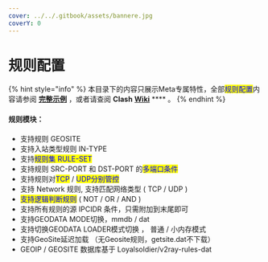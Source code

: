 ```yaml
---
cover: ../../.gitbook/assets/bannere.jpg
coverY: 0
---
```


# 规则配置

{% hint style="info" %}
本目录下的内容只展示Meta专属特性，全部<mark style="color:blue;">规则配置</mark>内容请参阅 [**完整示例**](../../example/ex1.md#gui-ze-pei-zhi) ，或者请查阅 **Clash** [**Wiki**](https://lancellc.gitbook.io/clash/clash-config-file/rules) **** 。
{% endhint %}

#### 规则模块：

* 支持规则 GEOSITE
* 支持入站类型规则 IN-TYPE
* 支持<mark style="color:blue;">规则集 RULE-SET</mark>
* 支持规则 SRC-PORT 和 DST-PORT 的<mark style="color:blue;">多端口条件</mark>
* 支持规则对<mark style="color:blue;">TCP</mark> / <mark style="color:blue;">UDP分别管控</mark>
* 支持 Network 规则, 支持匹配网络类型 ( TCP / UDP )
* <mark style="color:blue;">支持逻辑判断规则</mark> ( NOT / OR / AND )
* 支持所有规则的源 IPCIDR 条件，只需附加到末尾即可
* 支持GEODATA MODE切换，mmdb / dat
* 支持切换GEODATA LOADER模式切换  ， 普通 / 小内存模式
* 支持GeoSite延迟加载 （无Geosite规则，getsite.dat不下载）
* GEOIP / GEOSITE 数据库基于 Loyalsoldier/v2ray-rules-dat
